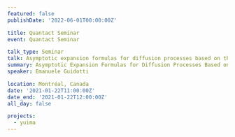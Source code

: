 ```yaml
---
featured: false
publishDate: '2022-06-01T00:00:00Z'

title: Quantact Seminar
event: Quantact Seminar

talk_type: Seminar
talk: Asymptotic expansion formulas for diffusion processes based on the perturbation method
summary: Asymptotic Expansion Formulas for Diffusion Processes Based on the Perturbation Method
speaker: Emanuele Guidotti

location: Montréal, Canada
date: '2021-01-22T11:00:00Z'
date_end: '2021-01-22T12:00:00Z'
all_day: false

projects:
  - yuima
---
```

